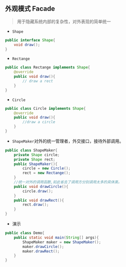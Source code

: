 ## 外观模式 Facade

> 用于隐藏系统内部的复杂性，对外表现的简单统一

- `Shape`

```java
public interface Shape{
    void draw();
}
```

- `Rectange`

```java
public class Rectange implements Shape{
    @override
    public void draw(){
        // draw a rect
    }
}
```

- `Circle`

```java
public class Circle implements Shape{
    @override
    public void draw(){
        //draw a circle
    }
}
```

- `ShapeMaker`对外的统一管理者，外交接口，接待外部调用。

```java
public class ShapeMaker{
    private Shape circle;
    private Shape rect;
    public ShapeMaker(){
        circle = new Circle();
        rect = new Rectange();
    }
    //统一对外的调用函数,如此省去了调用方分别调用太多的具体类。
    public void drawCircle(){
        circle.draw();
    }
    public void drawRect(){
        rect.draw();
    }
}
```

- 演示

```java
public class Demo{
    public static void main(String[] args){
        ShapeMaker maker = new ShapeMaker();
        maker.drawCircle();
        maker.drawRect();
    }
}
```

